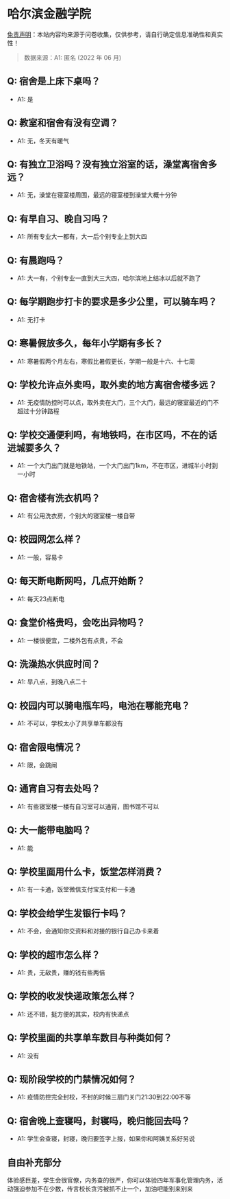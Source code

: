 # 哈尔滨金融学院

[免责声明](https://colleges.chat/#_3)：本站内容均来源于问卷收集，仅供参考，请自行确定信息准确性和真实性！

> 数据来源：A1: 匿名 (2022 年 06 月)

## Q: 宿舍是上床下桌吗？

- A1: 是

## Q: 教室和宿舍有没有空调？

- A1: 无，冬天有暖气

## Q: 有独立卫浴吗？没有独立浴室的话，澡堂离宿舍多远？

- A1: 无，澡堂在寝室楼周围，最远的寝室楼到澡堂大概十分钟

## Q: 有早自习、晚自习吗？

- A1: 所有专业大一都有，大一后个别专业上到大四

## Q: 有晨跑吗？

- A1: 大一有，个别专业一直到大三大四，哈尔滨地上结冰以后就不跑了

## Q: 每学期跑步打卡的要求是多少公里，可以骑车吗？

- A1: 无打卡

## Q: 寒暑假放多久，每年小学期有多长？

- A1: 寒暑假两个月左右，寒假比暑假更长，学期一般是十六、十七周

## Q: 学校允许点外卖吗，取外卖的地方离宿舍楼多远？

- A1: 无疫情防控时可以点，取外卖在大门，三个大门，最远的寝室最近的门不超过十分钟路程

## Q: 学校交通便利吗，有地铁吗，在市区吗，不在的话进城要多久？

- A1: 一个大门出门就是地铁站，一个大门出门1km，不在市区，进城半小时到一小时

## Q: 宿舍楼有洗衣机吗？

- A1: 有公用洗衣房，个别大的寝室楼一楼自带

## Q: 校园网怎么样？

- A1: 一般，容易卡

## Q: 每天断电断网吗，几点开始断？

- A1: 每天23点断电

## Q: 食堂价格贵吗，会吃出异物吗？

- A1: 一楼很便宜，二楼外包有点贵，不会

## Q: 洗澡热水供应时间？

- A1: 早八点，到晚八点二十

## Q: 校园内可以骑电瓶车吗，电池在哪能充电？

- A1: 不可以，学校太小了共享单车都没有

## Q: 宿舍限电情况？

- A1: 限，会跳闸

## Q: 通宵自习有去处吗？

- A1: 有些寝室楼一楼有自习室可以通宵，图书馆不可以

## Q: 大一能带电脑吗？

- A1: 能

## Q: 学校里面用什么卡，饭堂怎样消费？

- A1: 有一卡通，饭堂微信支付宝支付和一卡通

## Q: 学校会给学生发银行卡吗？

- A1: 不会，会通知你交资料和对接的银行自己办卡来着

## Q: 学校的超市怎么样？

- A1: 贵，无敌贵，赚的钱有些两倍

## Q: 学校的收发快递政策怎么样？

- A1: 还不错，挺方便的其实，校内有快递点

## Q: 学校里面的共享单车数目与种类如何？

- A1: 没有

## Q: 现阶段学校的门禁情况如何？

- A1: 疫情防控完全封校，不封的时候三扇门关门21:30到22:00不等

## Q: 宿舍晚上查寝吗，封寝吗，晚归能回去吗？

- A1: 学生会查寝，封寝，晚归要签字上报，如果你和阿姨关系好另说

## 自由补充部分

体验感巨差，学生会很官僚，内务查的很严，你可以体验四年军事化管理内务，活动强迫参加不在少数，传言校长贪污被抓不止一个，加油吧能别来别来